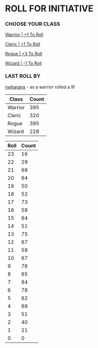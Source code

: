 # ROLL FOR INITIATIVE
### CHOOSE YOUR CLASS

[Warrior | +1 To Roll](https://github.com/benjaminsampica/benjaminsampica/issues/new?title=roll%7Cwarrior&body=Just+click+%27Submit+new+issue%27.)

[Cleric | +1 To Roll](https://github.com/benjaminsampica/benjaminsampica/issues/new?title=roll%7Ccleric&body=Just+click+%27Submit+new+issue%27.)

[Rogue | +3 To Roll](https://github.com/benjaminsampica/benjaminsampica/issues/new?title=roll%7Crogue&body=Just+click+%27Submit+new+issue%27.)

[Wizard | -1 To Roll](https://github.com/benjaminsampica/benjaminsampica/issues/new?title=roll%7Cwizard&body=Just+click+%27Submit+new+issue%27.)
### LAST ROLL BY
[nwharang](https://www.github.com/nwharang) - as a warrior rolled a 9!

|Class|Count|
|-|-|
|Warrior|395|
|Cleric|320|
|Rogue|395|
|Wizard|228|

|Roll|Count|
|-|-|
|23|16
|22|29
|21|68
|20|64
|19|50
|18|52
|17|73
|16|58
|15|64
|14|51
|13|75
|12|67
|11|58
|10|67
|9|76
|8|65
|7|84
|6|78
|5|62
|4|69
|3|51
|2|40
|1|21
|0|0
